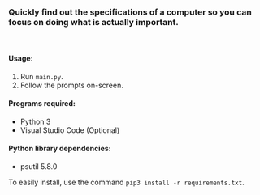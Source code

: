 ### Quickly find out the specifications of a computer so you can focus on doing what is actually important.

<br/>  

  

#### **Usage:**
1. Run `main.py`.
2. Follow the prompts on-screen.


#### **Programs required:**
- Python 3
- Visual Studio Code (Optional)


#### **Python library dependencies:**
- psutil 5.8.0 

To easily install, use the command `pip3 install -r requirements.txt`.
